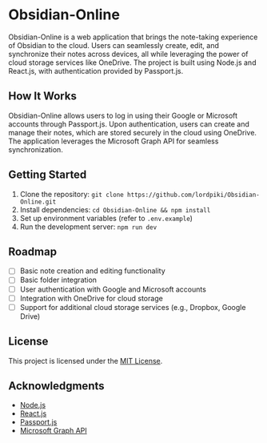 # Obsidian-Online

Obsidian-Online is a web application that brings the note-taking experience of Obsidian to the cloud. Users can seamlessly create, edit, and synchronize their notes across devices, all while leveraging the power of cloud storage services like OneDrive. The project is built using Node.js and React.js, with authentication provided by Passport.js.

## How It Works

Obsidian-Online allows users to log in using their Google or Microsoft accounts through Passport.js. Upon authentication, users can create and manage their notes, which are stored securely in the cloud using OneDrive. The application leverages the Microsoft Graph API for seamless synchronization.

## Getting Started

1. Clone the repository: `git clone https://github.com/lordpiki/Obsidian-Online.git`
2. Install dependencies: `cd Obsidian-Online && npm install`
3. Set up environment variables (refer to `.env.example`)
4. Run the development server: `npm run dev`

## Roadmap

- [ ] Basic note creation and editing functionality
- [ ] Basic folder integration
- [ ] User authentication with Google and Microsoft accounts
- [ ] Integration with OneDrive for cloud storage
- [ ] Support for additional cloud storage services (e.g., Dropbox, Google Drive)

## License

This project is licensed under the [MIT License](LICENSE).

## Acknowledgments

- [Node.js](https://nodejs.org/)
- [React.js](https://reactjs.org/)
- [Passport.js](http://www.passportjs.org/)
- [Microsoft Graph API](https://docs.microsoft.com/en-us/graph/)
